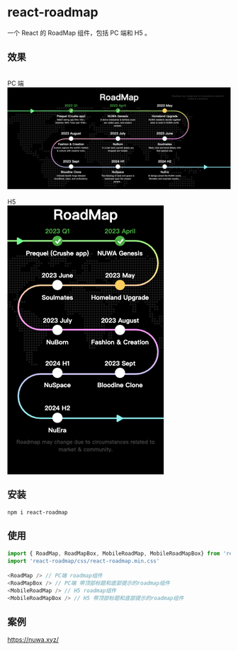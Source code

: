 # react-roadmap

一个 React 的 RoadMap 组件，包括 PC 端和 H5 。

## 效果

<br />
PC 端
<img src="./examples/assets/pc.png">
<br />
<br />
H5
<img style="display:block;" src="./examples/assets/mobile.png">

## 安装

```
npm i react-roadmap
```

## 使用

```javascript
import { RoadMap, RoadMapBox, MobileRoadMap, MobileRoadMapBox} from 'react-roadmap'
import 'react-roadmap/css/react-roadmap.min.css'

<RoadMap /> // PC端 roadmap组件
<RoadMapBox /> // PC端 带顶部标题和底部提示的roadmap组件
<MobileRoadMap /> // H5 roadmap组件
<MobileRoadMapBox /> // H5 带顶部标题和底部提示的roadmap组件

```

## 案例

https://nuwa.xyz/
